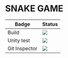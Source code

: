 # SNAKE GAME
| Badge  | Status |
| ------------- | ------------- |
| Build  | ![](https://github.com/sarthaknaithani/C_MiniProject_LTTS/actions/workflows/build.yml/badge.svg)  |
| Unity test  | ![](https://github.com/sarthaknaithani/C_MiniProject_LTTS/actions/workflows/Unity_test.yml/badge.svg)  |
| Git Inspector  | ![](https://github.com/sarthaknaithani/C_MiniProject_LTTS/actions/workflows/git_inspector.yml/badge.svg)  |
